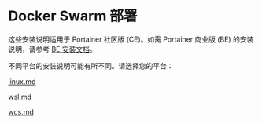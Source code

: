 # Docker Swarm 部署

这些安装说明适用于 Portainer 社区版 (CE)。如需 Portainer 商业版 (BE) 的安装说明，请参考 [BE 安装文档](../../../install/server/swarm/)。

不同平台的安装说明可能有所不同。请选择您的平台：

[linux.md](linux.md)

[wsl.md](wsl.md)

[wcs.md](wcs.md)
